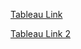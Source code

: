 [Tableau Link](https://public.tableau.com/app/profile/mohammed.naeem8575/viz/FullCovidProject/Dashboard1) 




[Tableau Link 2 ](https://public.tableau.com/app/profile/mohammed.naeem8575/viz/CovidVaccinations_16756199301520/GlobalVaccineTracker)
